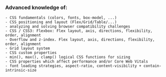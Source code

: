 ### Advanced knowledge of:  
	- CSS fundamentals (colors, fonts, box-model, ...)  
	- CSS positioning and layout (Flex/Grid/Table/...)  
	- analyzing and solving browser compatibility challenges  
	- CSS / CSS3: Flexbox: Flex layout, axis, directions, flexibility, order, alignment  
	- Overflow and z-index. Flex layout, axis, directions, flexibility, order, alignment  
	- Grid layout system  
	- CSS custom properties  
	- min(), max(), clamp() logical CSS functions for sizing  
	- CSS properties which affect performance and/or Core Web Vitals  
	- font loading strategies, aspect-ratio, content-visibility + contain-intrinsic-size